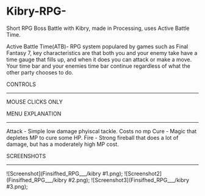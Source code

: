 # Kibry-RPG-
Short RPG Boss Battle with Kibry, made in Processing, uses Active Battle Time.

Active Battle Time(ATB)- RPG system populared by games such as Final Fantasy 7, key characteristics are that both you and your enemy take have a time gauge that fills up, and when it does you can attack or make a move. Your time bar and your enemies time bar continue regardless of what the other party chooses to do.



CONTROLS 
_____________________________________
MOUSE CLICKS ONLY


MENU EXPLANATION 
_____________________________________
Attack - Simple low damage phyiscal tackle. Costs no mp
Cure - Magic that depletes MP to cure some HP.
Fire - Strong fireball that does a lot of damage, but has a moderately high MP cost.


SCREENSHOTS
____________________________________

![Screenshot](Finsifhed_RPG___/kibry #1.png);
![Screenshot2](Finsifhed_RPG___/kibry #2.png);
![Screenshot3](Finsifhed_RPG___/kibry #3.png);
